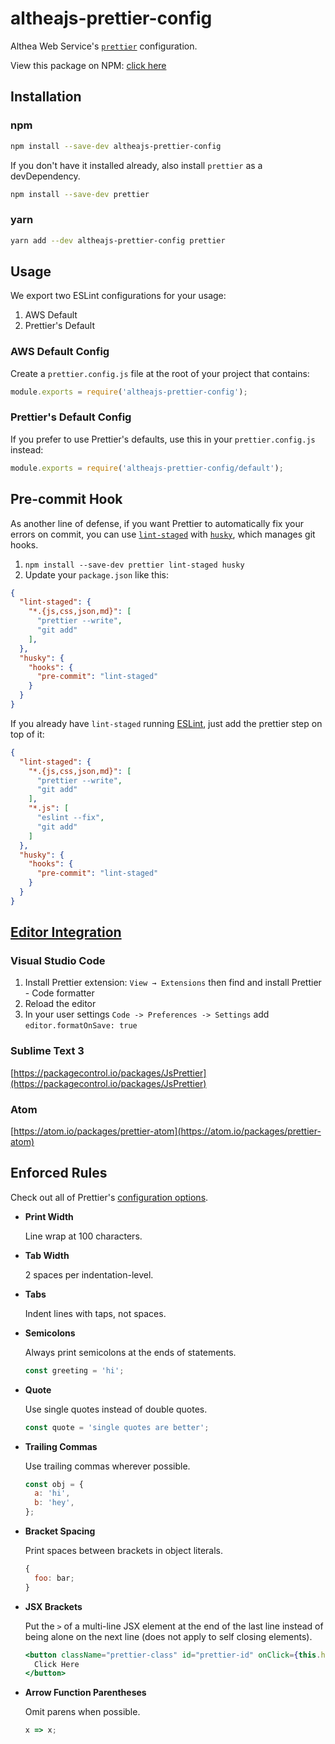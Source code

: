 # altheajs-prettier-config
Althea Web Service's [`prettier`](https://prettier.io) configuration.

View this package on NPM: [click here](https://www.npmjs.com/package/altheajs-prettier-config)

## Installation

### npm

```sh
npm install --save-dev altheajs-prettier-config
```

If you don't have it installed already, also install `prettier` as a devDependency.

```sh
npm install --save-dev prettier
```

### yarn

```sh
yarn add --dev altheajs-prettier-config prettier
```

## Usage

We export two ESLint configurations for your usage:

1. AWS Default
2. Prettier's Default

### AWS Default Config

Create a `prettier.config.js` file at the root of your project that contains:

```js
module.exports = require('altheajs-prettier-config');
```

### Prettier's Default Config

If you prefer to use Prettier's defaults, use this in your `prettier.config.js` instead:

```js
module.exports = require('altheajs-prettier-config/default');
```

## Pre-commit Hook

As another line of defense, if you want Prettier to automatically fix your errors on commit, you can use [`lint-staged`](https://github.com/okonet/lint-staged) with [`husky`](https://github.com/typicode/husky), which manages git hooks.

1. `npm install --save-dev prettier lint-staged husky`
2. Update your `package.json` like this:

```json
{
  "lint-staged": {
    "*.{js,css,json,md}": [
      "prettier --write",
      "git add"
    ],
  },
  "husky": {
    "hooks": {
      "pre-commit": "lint-staged"
    }
  }
}
```

If you already have `lint-staged` running [ESLint](https://github.com/eslint/eslint), just add the prettier step on top of it:

```json
{
  "lint-staged": {
    "*.{js,css,json,md}": [
      "prettier --write",
      "git add"
    ],
    "*.js": [
      "eslint --fix",
      "git add"
    ]
  },
  "husky": {
    "hooks": {
      "pre-commit": "lint-staged"
    }
  }
}
```

## [Editor Integration](https://prettier.io/docs/en/editors.html)

### Visual Studio Code

1. Install Prettier extension: `View → Extensions` then find and install Prettier - Code formatter
2. Reload the editor
3. In your user settings `Code -> Preferences -> Settings` add `editor.formatOnSave: true`

### Sublime Text 3

[https://packagecontrol.io/packages/JsPrettier](https://packagecontrol.io/packages/JsPrettier)

### Atom

[https://atom.io/packages/prettier-atom](https://atom.io/packages/prettier-atom)

## Enforced Rules

Check out all of Prettier's [configuration options](https://prettier.io/docs/en/options.html).

- **Print Width**

  Line wrap at 100 characters.

- **Tab Width**

  2 spaces per indentation-level.

- **Tabs**

  Indent lines with taps, not spaces.

- **Semicolons**

  Always print semicolons at the ends of statements.

  ```js
  const greeting = 'hi';
  ```

- **Quote**

  Use single quotes instead of double quotes.

  ```js
  const quote = 'single quotes are better';
  ```

- **Trailing Commas**

  Use trailing commas wherever possible.

  ```js
  const obj = {
    a: 'hi',
    b: 'hey',
  };
  ```

- **Bracket Spacing**

  Print spaces between brackets in object literals.

  ```js
  {
    foo: bar;
  }
  ```

- **JSX Brackets**

  Put the `>` of a multi-line JSX element at the end of the last line instead of being alone on the next line (does not apply to self closing elements).

  ```jsx
  <button className="prettier-class" id="prettier-id" onClick={this.handleClick}>
    Click Here
  </button>
  ```

- **Arrow Function Parentheses**

  Omit parens when possible.

  ```js
  x => x;
  ```
